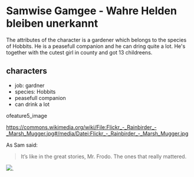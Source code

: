 # Samwise Gamgee - Wahre Helden bleiben unerkannt
The attributes of the character is a gardener which belongs to the species of Hobbits. He is a peasefull companion and he can dring quite a lot. He's together with the cutest girl in county and got 13 childreens.


## characters

* job: gardner
* species: Hobbits
* peasefull companion
* can drink a lot

ofeature5_image

https://commons.wikimedia.org/wiki/File:Flickr_-_Rainbirder_-_Marsh_Mugger.jpg#/media/Datei:Flickr_-_Rainbirder_-_Marsh_Mugger.jpg

As Sam said:
> It’s like in the great stories, Mr. Frodo. The ones that really mattered.

<img src="https://commons.wikimedia.org/wiki/File:Flickr_-_Rainbirder_-_Marsh_Mugger.jpg#/media/Datei:Flickr_-_Rainbirder_-_Marsh_Mugger.jpg"/>.
